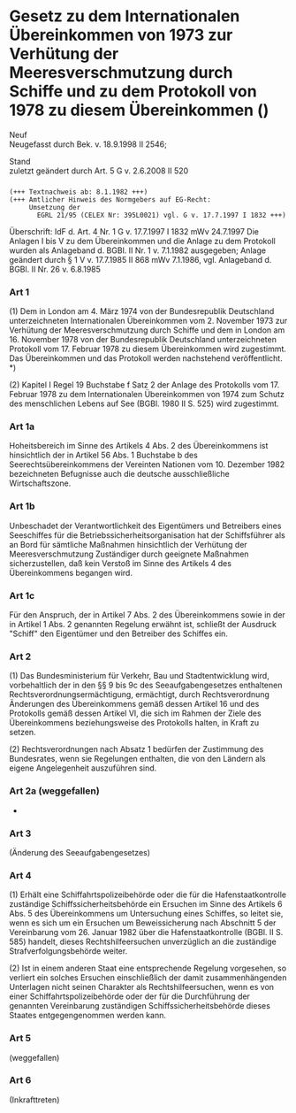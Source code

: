 Gesetz zu dem Internationalen Übereinkommen von 1973 zur Verhütung der Meeresverschmutzung durch Schiffe und zu dem Protokoll von 1978 zu diesem Übereinkommen ()
=================================================================================================================================================================

Neuf  
Neugefasst durch Bek. v. 18.9.1998 II 2546;

Stand  
zuletzt geändert durch Art. 5 G v. 2.6.2008 II 520

### 

```
(+++ Textnachweis ab: 8.1.1982 +++)
(+++ Amtlicher Hinweis des Normgebers auf EG-Recht:
     Umsetzung der
       EGRL 21/95 (CELEX Nr: 395L0021) vgl. G v. 17.7.1997 I 1832 +++)
```

Überschrift: IdF d. Art. 4 Nr. 1 G v. 17.7.1997 I 1832 mWv 24.7.1997
Die Anlagen I bis V zu dem Übereinkommen und die Anlage zu dem Protokoll wurden als Anlageband d. BGBl. II Nr. 1 v. 7.1.1982 ausgegeben; Anlage geändert durch § 1 V v. 17.7.1985 II 868 mWv 7.1.1986, vgl. Anlageband d. BGBl. II Nr. 26 v. 6.8.1985

### Art 1

(1) Dem in London am 4. März 1974 von der Bundesrepublik Deutschland unterzeichneten Internationalen Übereinkommen vom 2. November 1973 zur Verhütung der Meeresverschmutzung durch Schiffe und dem in London am 16. November 1978 von der Bundesrepublik Deutschland unterzeichneten Protokoll vom 17. Februar 1978 zu diesem Übereinkommen wird zugestimmt. Das Übereinkommen und das Protokoll werden nachstehend veröffentlicht. \*)

(2) Kapitel I Regel 19 Buchstabe f Satz 2 der Anlage des Protokolls vom 17. Februar 1978 zu dem Internationalen Übereinkommen von 1974 zum Schutz des menschlichen Lebens auf See (BGBl. 1980 II S. 525) wird zugestimmt.

### Art 1a

Hoheitsbereich im Sinne des Artikels 4 Abs. 2 des Übereinkommens ist hinsichtlich der in Artikel 56 Abs. 1 Buchstabe b des Seerechtsübereinkommens der Vereinten Nationen vom 10. Dezember 1982 bezeichneten Befugnisse auch die deutsche ausschließliche Wirtschaftszone.

### Art 1b

Unbeschadet der Verantwortlichkeit des Eigentümers und Betreibers eines Seeschiffes für die Betriebssicherheitsorganisation hat der Schiffsführer als an Bord für sämtliche Maßnahmen hinsichtlich der Verhütung der Meeresverschmutzung Zuständiger durch geeignete Maßnahmen sicherzustellen, daß kein Verstoß im Sinne des Artikels 4 des Übereinkommens begangen wird.

### Art 1c

Für den Anspruch, der in Artikel 7 Abs. 2 des Übereinkommens sowie in der in Artikel 1 Abs. 2 genannten Regelung erwähnt ist, schließt der Ausdruck "Schiff" den Eigentümer und den Betreiber des Schiffes ein.

### Art 2

(1) Das Bundesministerium für Verkehr, Bau und Stadtentwicklung wird, vorbehaltlich der in den §§ 9 bis 9c des Seeaufgabengesetzes enthaltenen Rechtsverordnungsermächtigung, ermächtigt, durch Rechtsverordnung Änderungen des Übereinkommens gemäß dessen Artikel 16 und des Protokolls gemäß dessen Artikel VI, die sich im Rahmen der Ziele des Übereinkommens beziehungsweise des Protokolls halten, in Kraft zu setzen.

(2) Rechtsverordnungen nach Absatz 1 bedürfen der Zustimmung des Bundesrates, wenn sie Regelungen enthalten, die von den Ländern als eigene Angelegenheit auszuführen sind.

### Art 2a (weggefallen)

-

### Art 3

(Änderung des Seeaufgabengesetzes)

### Art 4

(1) Erhält eine Schiffahrtspolizeibehörde oder die für die Hafenstaatkontrolle zuständige Schiffssicherheitsbehörde ein Ersuchen im Sinne des Artikels 6 Abs. 5 des Übereinkommens um Untersuchung eines Schiffes, so leitet sie, wenn es sich um ein Ersuchen um Beweissicherung nach Abschnitt 5 der Vereinbarung vom 26. Januar 1982 über die Hafenstaatkontrolle (BGBl. II S. 585) handelt, dieses Rechtshilfeersuchen unverzüglich an die zuständige Strafverfolgungsbehörde weiter.

(2) Ist in einem anderen Staat eine entsprechende Regelung vorgesehen, so verliert ein solches Ersuchen einschließlich der damit zusammenhängenden Unterlagen nicht seinen Charakter als Rechtshilfeersuchen, wenn es von einer Schiffahrtspolizeibehörde oder der für die Durchführung der genannten Vereinbarung zuständigen Schiffssicherheitsbehörde dieses Staates entgegengenommen werden kann.

### Art 5

(weggefallen)

### Art 6

(Inkrafttreten)
